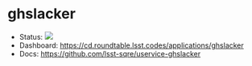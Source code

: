 # ghslacker

- Status: ![](https://cd.roundtable.lsst.codes/api/badge?name=ghslacker)
- Dashboard: https://cd.roundtable.lsst.codes/applications/ghslacker
- Docs: https://github.com/lsst-sqre/uservice-ghslacker
